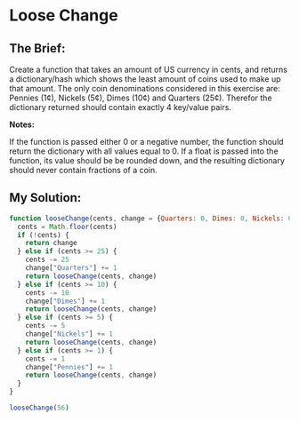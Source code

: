 # Loose Change

## The Brief:
Create a function that takes an amount of US currency in cents, and returns a dictionary/hash which shows the least amount of coins used to make up that amount. The only coin denominations considered in this exercise are: Pennies (1¢), Nickels (5¢), Dimes (10¢) and Quarters (25¢). Therefor the dictionary returned should contain exactly 4 key/value pairs.

<b>Notes:</b>

If the function is passed either 0 or a negative number, the function should return the dictionary with all values equal to 0.
If a float is passed into the function, its value should be be rounded down, and the resulting dictionary should never contain fractions of a coin.

## My Solution:
```javascript
function looseChange(cents, change = {Quarters: 0, Dimes: 0, Nickels: 0, Pennies: 0}) {
  cents = Math.floor(cents)
  if (!cents) {
    return change
  } else if (cents >= 25) {
    cents -= 25
    change["Quarters"] += 1
    return looseChange(cents, change)
  } else if (cents >= 10) {
    cents -= 10
    change["Dimes"] += 1
    return looseChange(cents, change)
  } else if (cents >= 5) {
    cents -= 5
    change["Nickels"] += 1
    return looseChange(cents, change)
  } else if (cents >= 1) {
    cents -= 1
    change["Pennies"] += 1
    return looseChange(cents, change)
  }
}

looseChange(56)

```



